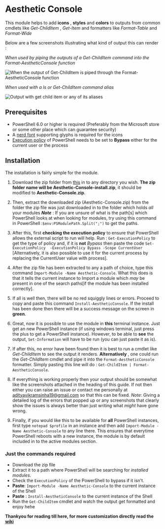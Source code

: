 # Aesthetic Console
This module helps to add **icons** , **styles** and **colors** to outputs from common cmdlets like _Get-ChildItem_ , _Get-Item_ and formatters like _Format-Table_ and   _Format-Wide_

Below are a few screenshots illustrating what kind of output this can render :

_When used by piping the outputs of a Get-ChildItem command into the Format-AestheticConsole function_

![When the output of Get-ChildItem is piped through the Format-AestheticConsole function](https://user-images.githubusercontent.com/85366995/170708520-ebdeda10-2a0e-4d5f-8771-f5bcea258787.png)

_When used with a ls or Get-ChildItem command alias_

![Output with get child item or any of its aliases](https://user-images.githubusercontent.com/85366995/170704533-f8d648df-f700-4a68-a9bc-56a28aea890a.png)

## Prerequisites
- PowerShell 6.0 or higher is required (Preferably from the Microsoft store or some other place which can guarantee security)
- A [nerd font](https://www.nerdfonts.com/) supporting glyphs is required for the icons
- [Execution policy](https://docs.microsoft.com/en-us/powershell/module/microsoft.powershell.security/set-executionpolicy?view=powershell-7.2) of PowerShell needs to be set to **Bypass** either for the current user or the process

## Installation
The installation is fairly simple for the module.
1. Download the zip folder from [this](https://github.com/codeadityavs/Aesthetic-Console/tree/install) in to any directory you wish. **The zip folder name will be Aesthetic-Console-install.zip**, it should be modified to **Aesthetic-Console.zip**.

2. Then, extract the downloaded zip (Aesthetic-Console.zip) from the folder the zip file was just downloaded in to the folder which holds _all_ your modules
**_Note_** : If you are unsure of what is the path[s] which PowerShell looks at when looking for modules, try using this command in PowerShell :```$env:PSModulePath.Split(";")``` to get the paths.

3. After this, first **checking the execution policy** to ensure that PowerShell allows the external script to run will help. Run :
```Get-ExecutionPolicy```  to get the type of policy and, if it is **not** _Bypass_ then paste the code ```Set-ExecutionPolicy  -ExecutionPolicy Bypass -Scope CurrentUser```
[Alternatively, it is also possible to use it for the current process by replacing the CurrentUser value with process].

4. After the zip file has been extracted to any a path of choice, type this command ```Import-Module -Name Aesthetic-Console```. What this does is that it tells the current instance to Import a module which _may_ be present in one of the search paths[if the module has been installed correctly].

5. If all is well then, there will be no red squiggly lines or errors. Proceed to copy and paste this command ```Install-AestheticConsole```. If the install has been done then there will be a success message on the screen in **green**.

6. Great, now it is possible to use the module in **this** terminal instance. Just get an new PowerShell instance (if using windows terminal, just press the plus to get a PowerShell instance). However, to be able to **see** the output, ```Set-Information``` will have to be run (you can just paste it as is).

7. If after this, no error have been found then it is best to run a cmdlet like _Get-ChildItem_ to see the output it renders. **Alternatively** , one could run the _Get-ChildItem_ cmdlet and pipe it into the ```Format-AestheticConsole``` formatter. Simply pasting this line will do :
```Get-ChildItem | Format-AestheticConsole```.

8. If everything is working properly then your output should be somewhat like the screenshots attached in the heading of this guide. If not then either you can raise an issue or contact me personally at adityavikramsinha19@gmail.com so that this can be fixed.
_Note_: Giving a detailed log of the errors that popped up or any screenshots that clearly show the issues is always better than just writing what _might_ have gone wrong.

9. Finally, if you would like this to be available for **all** PowerShell instances, first type ```notepad $profile``` in an instance and then add ```Import-Module -Name Aesthetic-Console``` to any line there. This ensures that everytime PowerShell reboots with a new instance, the module is by default included in to the active modules section.

### Just the commands required
- Download the zip file
- Extract it to a path where PowerShell will be searching for _installed modules_.
- Check the ```ExecutionPolicy``` of the PowerShell to bypass if it isn't.
- **Paste**: ```Import-Module -Name Aesthetic-Console``` to the current instance of the Shell
- **Paste** : ```Install-AestheticConsole``` to the current instance of the Shell
- Run the ```Get-ChildItem``` cmdlet and watch the output get formatted and enjoy hehe

**Thankyou for reading till here, for more customization directly read the [wiki](https://github.com/codeadityavs/Aesthetic-Console/wiki)**
